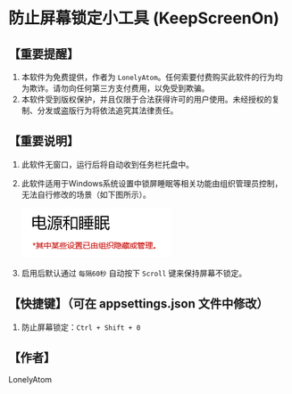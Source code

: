 # 防止屏幕锁定小工具 (KeepScreenOn)

## 【重要提醒】

1. 本软件为免费提供，作者为 `LonelyAtom`。任何索要付费购买此软件的行为均为欺诈。请勿向任何第三方支付费用，以免受到欺骗。
2. 本软件受到版权保护，并且仅限于合法获得许可的用户使用。未经授权的复制、分发或盗版行为将依法追究其法律责任。

## 【重要说明】

1. 此软件无窗口，运行后将自动收到任务栏托盘中。
2. 此软件适用于Windows系统设置中锁屏睡眠等相关功能由组织管理员控制，无法自行修改的场景（如下图所示）。

	![其中某些设置已由组织隐藏或管理](Images/image.png)

3. 启用后默认通过 `每隔60秒` 自动按下 `Scroll` 键来保持屏幕不锁定。

## 【快捷键】（可在 appsettings.json 文件中修改）

1. 防止屏幕锁定：`Ctrl + Shift + 0`

## 【作者】

LonelyAtom
